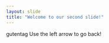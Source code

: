 ```yaml
---
layout: slide
title: "Welcome to our second slide!"
---
```

gutentag
Use the left arrow to go back!
